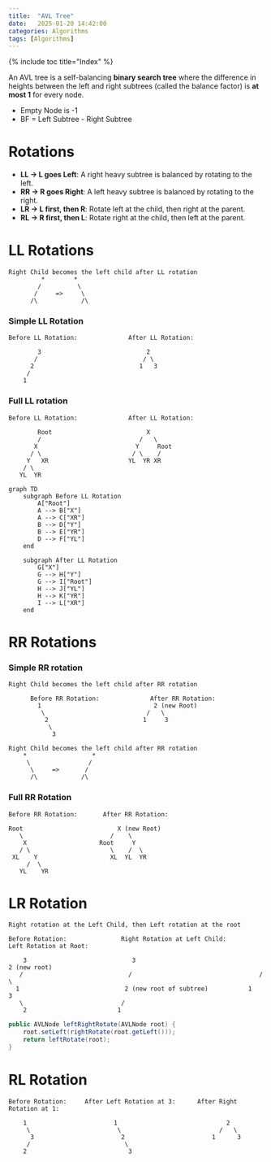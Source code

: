 ```yaml
---
title:  "AVL Tree"
date:   2025-01-20 14:42:00
categories: Algorithms
tags: [Algorithms]
---
```


{% include toc title="Index" %}

An AVL tree is a self-balancing **binary search tree** where the difference in heights between the left and right subtrees
(called the balance factor) is **at most 1** for every node.
- Empty Node is -1
- BF = Left Subtree - Right Subtree


# Rotations
- **LL → L goes Left**: A right heavy subtree is balanced by rotating to the left.
- **RR → R goes Right**: A left heavy subtree is balanced by rotating to the right.
- **LR → L first, then R**: Rotate left at the child, then right at the parent.
- **RL → R first, then L**: Rotate right at the child, then left at the parent.

# LL Rotations

```    
Right Child becomes the left child after LL rotation     
         *        *
        /          \
       /     =>     \
      /\            /\
```

### Simple LL Rotation
```
Before LL Rotation:              After LL Rotation:

        3                             2
       /                             / \
      2                             1   3
     /
    1
```

### Full LL rotation
```
Before LL Rotation:              After LL Rotation:

        Root                          X
        /                           /   \
       X                           Y     Root
      / \                         / \    /
     Y   XR                      YL  YR XR
    / \
   YL  YR
```

```mermaid!
graph TD
    subgraph Before LL Rotation
        A["Root"]
        A --> B["X"]
        A --> C["XR"]
        B --> D["Y"]
        B --> E["YR"]
        D --> F["YL"]
    end

    subgraph After LL Rotation
        G["X"]
        G --> H["Y"]
        G --> I["Root"]
        H --> J["YL"]
        H --> K["YR"]
        I --> L["XR"]
    end
```

# RR Rotations

### Simple RR rotation
```
Right Child becomes the left child after RR rotation

      Before RR Rotation:              After RR Rotation:
        1                               2 (new Root)
         \                            /   \
          2                          1     3
           \
            3
```

```
Right Child becomes the left child after RR rotation
    *                  *       
     \                /           
      \     =>       /          
      /\            /\
```

### Full RR Rotation
```
Before RR Rotation:       After RR Rotation:

Root                          X (new Root)
   \                        /    \
    X                    Root     Y
   / \                      \    /  \
 XL    Y                    XL  YL  YR
     /  \
   YL    YR
```

# LR Rotation
```
Right rotation at the Left Child, then Left rotation at the root

Before Rotation:               Right Rotation at Left Child:              Left Rotation at Root:

    3                             3                                    2 (new root)
   /                             /                                   /    \
  1                             2 (new root of subtree)           1      3
   \                           / 
    2                         1
```

```java
public AVLNode leftRightRotate(AVLNode root) {
    root.setLeft(rightRotate(root.getLeft()));
    return leftRotate(root);
}
```

# RL Rotation

```
Before Rotation:     After Left Rotation at 3:      After Right Rotation at 1:

    1                        1                              2
     \                        \                           /   \
      3                        2                        1      3
     /                          \
    2                            3
```